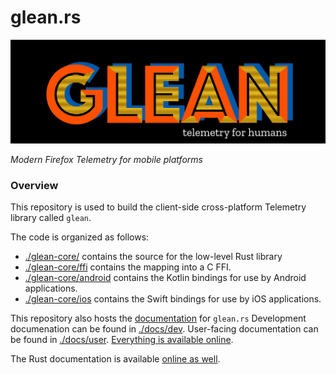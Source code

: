 # glean.rs

![Glean logo](docs/glean.jpeg)

_Modern Firefox Telemetry for mobile platforms_

### Overview

This repository is used to build the client-side cross-platform Telemetry library called `glean`.

The code is organized as follows:

* [./glean-core/](glean-core) contains the source for the low-level Rust library
* [./glean-core/ffi](glean-core/ffi) contains the mapping into a C FFI.
* [./glean-core/android](glean-core/android) contains the Kotlin bindings for use by Android applications.
* [./glean-core/ios](glean-core/ios) contains the Swift bindings for use by iOS applications.

This repository also hosts the [documentation](docs) for `glean.rs`
Development documenation can be found in [./docs/dev](docs/dev).
User-facing documentation can be found in [./docs/user](docs/user).
[Everything is available online](https://badboy.github.com/glean.rs).

The Rust documentation is available [online as well](https://badboy.github.com/glean.rs/docs).

